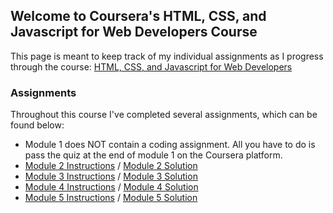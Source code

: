 ## Welcome to Coursera's HTML, CSS, and Javascript for Web Developers Course

This page is meant to keep track of my individual assignments as I progress through the course: [HTML, CSS, and Javascript for Web Developers](https://www.coursera.org/learn/html-css-javascript-for-web-developers)

### Assignments

Throughout this course I've completed several assignments, which can be found below: 
- Module 1 does NOT contain a coding assignment. All you have to do is pass the quiz at the end of module 1 on the Coursera platform.
- [Module 2 Instructions](https://github.com/jhu-ep-coursera/fullstack-course4/blob/master/assignments/assignment2/Assignment-2.md) / [Module 2 Solution](https://shinellm.github.io/coursera-web-dev-course/module2-solution/)
- [Module 3 Instructions](https://github.com/jhu-ep-coursera/fullstack-course4/blob/master/assignments/assignment3/Assignment-3.md) / [Module 3 Solution](https://shinellm.github.io/coursera-web-dev-course/module3-solution/)
- [Module 4 Instructions](https://github.com/jhu-ep-coursera/fullstack-course4/blob/master/assignments/assignment4/Assignment-4.md) / [Module 4 Solution](https://shinellm.github.io/coursera-web-dev-course/module4-solution/)
- [Module 5 Instructions](https://github.com/jhu-ep-coursera/fullstack-course4/blob/master/assignments/assignment5/Assignment-5.md) / [Module 5 Solution](https://shinellm.github.io/coursera-web-dev-course/module5-solution/)

